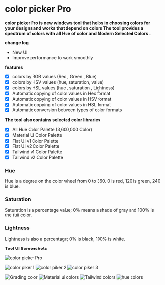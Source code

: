 # color picker Pro
**color picker Pro is new windows tool that helps in choosing colors for your designs and works that depend on colors
The tool provides a spectrum of colors with all Hue of color and Modern Selected Colors .**

**change log** 
+ New UI
+ Improve performance to work smoothly

**features** 

- [x] colors by RGB values (Red , Green , Blue)
- [x] colors by HSV values (hue, saturation, value)
- [x] colors by HSL values (hue , saturation , Lightness)
- [x] Automatic copying of color values in Hex format
- [x] Automatic copying of color values in HSV format
- [x] Automatic copying of color values in HSL format
- [x] Automatic conversion between types of color formats

**The tool also contains selected color libraries**

- [x] All Hue Color Palette (3,600,000 Color)
- [x] Material UI Color Palette
- [x] Flat UI v1 Color Palette
- [x] Flat UI v2 Color Palette
- [x] Tailwind v1 Color Palette
- [x] Tailwind v2 Color Palette

### Hue 
Hue is a degree on the color wheel from 0 to 360. 0 is red, 120 is green, 240 is blue.

### Saturation 
Saturation is a percentage value; 0% means a shade of gray and 100% is the full color.

### Lightness 
Lightness is also a percentage; 0% is black, 100% is white.


**Tool UI Screenshots**

![color picker Pro](https://user-images.githubusercontent.com/11804864/173130508-2bd59e4b-15c6-4665-8e55-07c9a0ef3b49.png)

![color piker 1](https://user-images.githubusercontent.com/11804864/184616911-1f1310f8-a695-41c6-8d67-d114beac7e59.png)
![color piker 2](https://user-images.githubusercontent.com/11804864/184616916-e8bfbbaf-a9b1-40b2-b8ff-11fea808d3a6.png)
![color piker 3](https://user-images.githubusercontent.com/11804864/184616921-f5912f60-162d-4ac4-9e99-e51c503794bb.png)

![Grading color](https://user-images.githubusercontent.com/11804864/184616898-1283b374-f702-4912-b9aa-6da91fbe2639.png)
![Material ui colors](https://user-images.githubusercontent.com/11804864/184616904-2d0d3778-356b-423c-b9e6-2d97ce993fb1.png)
![Tailwind colors](https://user-images.githubusercontent.com/11804864/184616905-a9b22cdf-aef9-404c-ac79-2d5477549991.png)
![hue colors](https://user-images.githubusercontent.com/11804864/184616909-352ed2ae-427e-4495-9c8c-6eb28cee431c.png)





